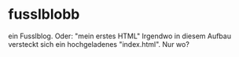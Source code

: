 # fusslblobb
ein Fusslblog. Oder: "mein erstes HTML"
Irgendwo in diesem Aufbau versteckt sich ein hochgeladenes "index.html". Nur wo?
